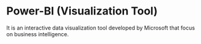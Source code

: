 # Power-BI (Visualization Tool)
It is an interactive data visualization tool developed by Microsoft that focus on business intelligence.
